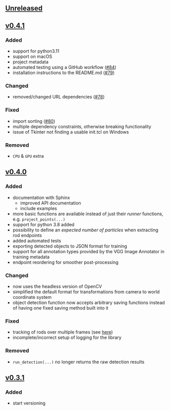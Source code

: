 ## [Unreleased]

## [v0.4.1]
### Added
- support for python3.11
- support on macOS
- project metadata
- automated testing using a GitHub workflow ([#84](https://github.com/ANP-Granular/ParticleTracking/issues/84))
- installation instructions to the README.md ([#79](https://github.com/ANP-Granular/ParticleTracking/issues/79))

### Changed
- removed/changed URL dependencies ([#78](https://github.com/ANP-Granular/ParticleTracking/issues/78))

### Fixed
- import sorting ([#80](https://github.com/ANP-Granular/ParticleTracking/issues/80))
- multiple dependency constraints, otherwise breaking functionality
- issue of Tkinter not finding a usable init.tcl on Windows

### Removed
- `CPU` & `GPU` extra

## [v0.4.0]
### Added
- documentation with Sphinx
  - improved API documentation
  - include examples
- more basic functions are available instead of just their *runner* functions, e.g. `project_points(...)`
- support for python 3.8 added
- possibility to define an *expected number of particles* when extracting rod endpoints
- added automated tests
- exporting detected objects to JSON format for training
- support for all annotation types provided by the VGG Image Annotator in training metadata
- endpoint reordering for smoother post-processing

### Changed
- now uses the headless version of OpenCV
- simplified the default format for transformations from camera to world coordinate system
- object detection function now accepts arbitrary saving functions instead of having one fixed saving method built into it

### Fixed
- tracking of rods over multiple frames (see [here](https://github.com/ANP-Granular/ParticleTracking/commit/8a3fd558f241d8999a8cfe0a0ab236d999d3785a))
- incomplete/incorrect setup of logging for the library

### Removed
- `run_detection(...)` no longer returns the raw detection results

## [v0.3.1]
### Added
- start versioning

[Unreleased]: https://github.com/ANP-Granular/ParticleTracking/compare/v0.4.1+ParticleTracking...HEAD
[v0.4.1]: https://github.com/ANP-Granular/ParticleTracking/compare/v0.4.0+ParticleTracking...v0.4.1+ParticleTracking
[v0.4.0]: https://github.com/ANP-Granular/ParticleTracking/compare/v0.3.1+ParticleTracking...v0.4.0+ParticleTracking
[v0.3.1]: https://github.com/ANP-Granular/ParticleTracking/compare/v0.3.1+ParticleTracking
